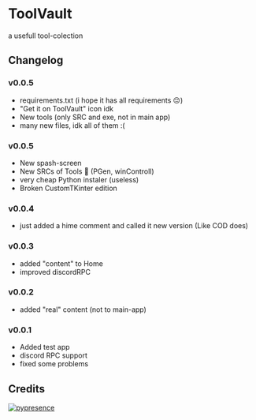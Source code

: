 # ToolVault
a usefull tool-colection

## Changelog

### v0.0.5 

-	requirements.txt (i hope it has all requirements :pensive:)
-	"Get it on ToolVault" icon idk
-	New tools (only SRC and exe, not in main app)
-	many new files, idk all of them :(

### v0.0.5 

-	New spash-screen
-	New SRCs of Tools :eyes: (PGen, winControll)
-	very cheap Python instaler (useless)
-	Broken CustomTKinter edition

### v0.0.4

-	just added a hime comment and called it new version (Like COD does)

### v0.0.3
-	added "content" to Home
-	improved discordRPC

### v0.0.2
-	added "real" content (not to main-app)

### v0.0.1
-	Added test app
-	discord RPC support
-	fixed some problems

## Credits
  
[![pypresence](https://img.shields.io/badge/using-pypresence-00bb88.svg?style=for-the-badge&logo=discord&logoWidth=20)](https://github.com/qwertyquerty/pypresence)
